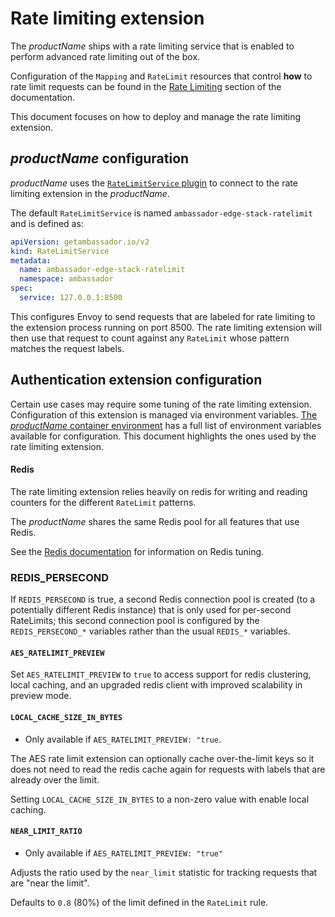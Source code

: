 # Rate limiting extension

The $productName$ ships with a rate limiting service that is enabled
to perform advanced rate limiting out of the box.

Configuration of the `Mapping` and `RateLimit` resources that control **how**
to rate limit requests can be found in the
[Rate Limiting](../../../using/rate-limits) section of the documentation.

This document focuses on how to deploy and manage the rate limiting extension.

## $productName$ configuration

$productName$ uses the [`RateLimitService` plugin](../../services/rate-limit-service)
to connect to the rate limiting extension in the $productName$.

The default `RateLimitService` is named `ambassador-edge-stack-ratelimit` and is
defined as:

```yaml
apiVersion: getambassador.io/v2
kind: RateLimitService
metadata:
  name: ambassador-edge-stack-ratelimit
  namespace: ambassador
spec:
  service: 127.0.0.1:8500
```

This configures Envoy to send requests that are labeled for rate limiting to the
extension process running on port 8500. The rate limiting extension will then
use that request to count against any `RateLimit` whose pattern matches the
request labels.

## Authentication extension configuration

Certain use cases may require some tuning of the rate limiting extension.
Configuration of this extension is managed via environment variables.
[The $productName$ container environment](../../environment) has a full list of environment
variables available for configuration. This document highlights the ones used
by the rate limiting extension.

#### Redis

The rate limiting extension relies heavily on redis for writing and reading
counters for the different `RateLimit` patterns.

The $productName$ shares the same Redis pool for all features that use
Redis.

See the [Redis documentation](../../aes-redis) for information on Redis tuning.

### REDIS_PERSECOND

If `REDIS_PERSECOND` is true, a second Redis connection pool is created (to a
potentially different Redis instance) that is only used for per-second
RateLimits; this second connection pool is configured by the `REDIS_PERSECOND_*`
variables rather than the usual `REDIS_*` variables.

#### `AES_RATELIMIT_PREVIEW`

Set `AES_RATELIMIT_PREVIEW` to `true` to access support for redis clustering,
local caching, and an upgraded redis client with improved scalability in
preview mode.

#### `LOCAL_CACHE_SIZE_IN_BYTES`

* Only available if `AES_RATELIMIT_PREVIEW: "true`.

The AES rate limit extension can optionally cache over-the-limit keys so it does
not need to read the redis cache again for requests with labels that are already
over the limit.

Setting `LOCAL_CACHE_SIZE_IN_BYTES` to a non-zero value with enable local
caching.

#### `NEAR_LIMIT_RATIO`

* Only available if `AES_RATELIMIT_PREVIEW: "true"`

Adjusts the ratio used by the `near_limit` statistic for tracking requests that
are "near the limit".

Defaults to `0.8` (80%) of the limit defined in the `RateLimit` rule.
